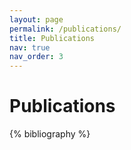 ```yaml
---
layout: page
permalink: /publications/
title: Publications
nav: true
nav_order: 3
---
```


<!-- _pages/publications.md -->
<div class="publications">
<h1> Publications </h1>
{% bibliography %}
</div>